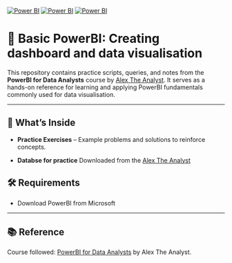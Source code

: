 [![Power BI](https://img.shields.io/badge/PowerBI-Dashboards-F2C811?logo=powerbi&logoColor=white)](https://github.com/yourname/yourrepo/tree/main/powerbi/dashboards)
[![Power BI](https://img.shields.io/badge/PowerBI-Data%20Visualization-FFB900?logo=powerbi&logoColor=black)](https://github.com/yourname/yourrepo/tree/main/powerbi/visuals)
[![Power BI](https://img.shields.io/badge/PowerBI-Reports%20%7C%20Analytics-F2C811?logo=powerbi&logoColor=black)](https://github.com/yourname/yourrepo/tree/main/powerbi/reports)

# 📘 Basic PowerBI: Creating dashboard and data visualisation

This repository contains practice scripts, queries, and notes from the **PowerBI for Data Analysts** course by [Alex The Analyst](https://www.analystbuilder.com/). It serves as a hands-on reference for learning and applying PowerBI fundamentals commonly used for data visualisation.

---

## 🚀 What’s Inside

* **Practice Exercises** – Example problems and solutions to reinforce concepts.

* **Databse for practice**
Downloaded from the [Alex The Analyst](https://www.analystbuilder.com/)

## 🛠️ Requirements

* Download PowerBI from Microsoft

---

## 📚 Reference

Course followed: [PowerBI for Data Analysts](https://www.analystbuilder.com/) by Alex The Analyst.

